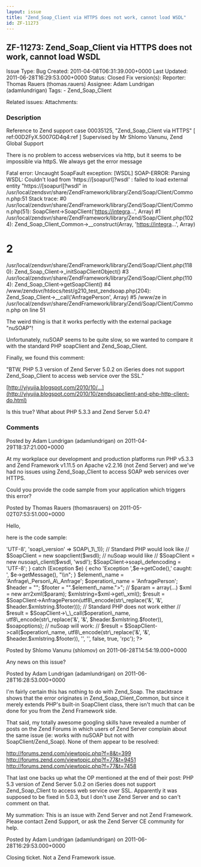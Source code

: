 ```yaml
---
layout: issue
title: "Zend_Soap_Client via HTTPS does not work, cannot load WSDL"
id: ZF-11273
---
```


ZF-11273: Zend\_Soap\_Client via HTTPS does not work, cannot load WSDL
----------------------------------------------------------------------

 Issue Type: Bug Created: 2011-04-08T06:31:39.000+0000 Last Updated: 2011-06-28T16:29:53.000+0000 Status: Closed Fix version(s): 
 Reporter:  Thomas Rauers (thomas.rauers)  Assignee:  Adam Lundrigan (adamlundrigan)  Tags: - Zend\_Soap\_Client
 
 Related issues: 
 Attachments: 
### Description

Reference to Zend support case 00035125, "Zend\_Soap\_Client via HTTPS" [ ref:00D2FyX.5007GD4q4:ref ] Supervised by Mr Shlomo Vanunu, Zend Global Support

There is no problem to access webservices via http, but it seems to be impossible via httpS. We always get the error message

Fatal error: Uncaught SoapFault exception: [WSDL] SOAP-ERROR: Parsing WSDL: Couldn't load from '<a>https://[soapurl]?wsdl</a>' : failed to load external entity "https://[soapurl]?wsdl" in /usr/local/zendsvr/share/ZendFramework/library/Zend/Soap/Client/Common.php:51 Stack trace: #0 /usr/local/zendsvr/share/ZendFramework/library/Zend/Soap/Client/Common.php(51): SoapClient->SoapClient('<https://integra>...', Array) #1 /usr/local/zendsvr/share/ZendFramework/library/Zend/Soap/Client.php(1024): Zend\_Soap\_Client\_Common->\_\_construct(Array, '<https://integra>...', Array)

2
=

/usr/local/zendsvr/share/ZendFramework/library/Zend/Soap/Client.php(1180): Zend\_Soap\_Client->\_initSoapClientObject() #3 /usr/local/zendsvr/share/ZendFramework/library/Zend/Soap/Client.php(1104): Zend\_Soap\_Client->getSoapClient() #4 /www/zendsvr/htdocs/test/g210\_test\_zendsoap.php(204): Zend\_Soap\_Client->\_\_call('AnfragePerson', Array) #5 /www/ze in /usr/local/zendsvr/share/ZendFramework/library/Zend/Soap/Client/Common.php on line 51

The weird thing is that it works perfectly with the external package "nuSOAP"!

Unfortunately, nuSOAP seems to be quite slow, so we wanted to compare it with the standard PHP soapClient and Zend\_Soap\_Client.

Finally, we found this comment:

"BTW, PHP 5.3 version of Zend Server 5.0.2 on iSeries does not support Zend\_Soap\_Client to access web service over the SSL."

[http://yiyujia.blogspot.com/2010/10/…](http://yiyujia.blogspot.com/2010/10/zendsoapclient-and-php-http-client-do.html)

Is this true? What about PHP 5.3.3 and Zend Server 5.0.4?

 

 

### Comments

Posted by Adam Lundrigan (adamlundrigan) on 2011-04-29T18:37:21.000+0000

At my workplace our development and production platforms run PHP v5.3.3 and Zend Framework v1.11.5 on Apache v2.2.16 (not Zend Server) and we've had no issues using Zend\_Soap\_Client to access SOAP web services over HTTPS.

Could you provide the code sample from your application which triggers this error?

 

 

Posted by Thomas Rauers (thomasrauers) on 2011-05-02T07:53:51.000+0000

Hello,

here is the code sample:

 <?php error\_reporting(E\_ALL & ~E\_WARNING); ini\_set('display\_errors', TRUE); ini\_set("soap.wsdl\_cache\_enabled", "0"); // disabling WSDL cache... include('array2xml.php'); $wsdl = '[https://integration-sync.his-connect.de/services/…](https://integration-sync.his-connect.de/services/anfrage_person_antragsbearbeitung?wsdl)'; try { $SoapClient = new Zend\_Soap\_Client($wsdl, array('encoding' => 'UTF-8', 'soap\_version' => SOAP\_1\_1)); // Standard PHP would look like // $SoapClient = new soapclient($wsdl); // nuSoap would like // $SoapClient = new nusoap\_client($wsdl, 'wsdl'); $SoapClient->soap\_defencoding = 'UTF-8'; } catch (Exception $e) { echo 'Exception ',$e->getCode(),' caught: ', $e->getMessage(), "\\n"; } $element\_name = 'Anfrage\_Person\_A\_Anfrage'; $operation\_name = 'AnfragePerson'; $header = ""; $footer = "".$element\_name.">"; // $param = array(...) $xml = new arr2xml($param); $xmlstring=$xml->get\_xml(); $result = $SoapClient->AnfragePerson(utf8\_encode(str\_replace('&', '&', $header.$xmlstring.$footer))); // Standard PHP does not work either // $result = $SoapClient->\_\_call($operation\_name, utf8\_encode(str\_replace('&', '&', $header.$xmlstring.$footer)), $soapoptions); // nuSoap will work: // $result = $SoapClient->call($operation\_name, utf8\_encode(str\_replace('&', '&', $header.$xmlstring.$footer)), '', '', false, true, 'rpc'); ?> 

 

Posted by Shlomo Vanunu (shlomov) on 2011-06-28T14:54:19.000+0000

Any news on this issue?

 

 

Posted by Adam Lundrigan (adamlundrigan) on 2011-06-28T16:28:53.000+0000

I'm fairly certain this has nothing to do with Zend\_Soap. The stacktrace shows that the error originates in Zend\_Soap\_Client\_Common, but since it merely extends PHP's built-in SoapClient class, there isn't much that can be done for you from the Zend Framework side.

That said, my totally awesome googling skills have revealed a number of posts on the Zend Forums in which users of Zend Server complain about the same issue (ie: works with nuSOAP but not with SoapClient/Zend\_Soap). None of them appear to be resolved:

<http://forums.zend.com/viewtopic.php?f=8&t=399> <http://forums.zend.com/viewtopic.php?f=77&t=9451> <http://forums.zend.com/viewtopic.php?f=77&t=7458>

That last one backs up what the OP mentioned at the end of their post: PHP 5.3 version of Zend Server 5.0.2 on iSeries does not support Zend\_Soap\_Client to access web service over SSL. Apparently it was supposed to be fixed in 5.0.3, but I don't use Zend Server and so can't comment on that.

My summation: This is an issue with Zend Server and not Zend Framework. Please contact Zend Support, or ask the Zend Server CE community for help.

 

 

Posted by Adam Lundrigan (adamlundrigan) on 2011-06-28T16:29:53.000+0000

Closing ticket. Not a Zend Framework issue.

 

 